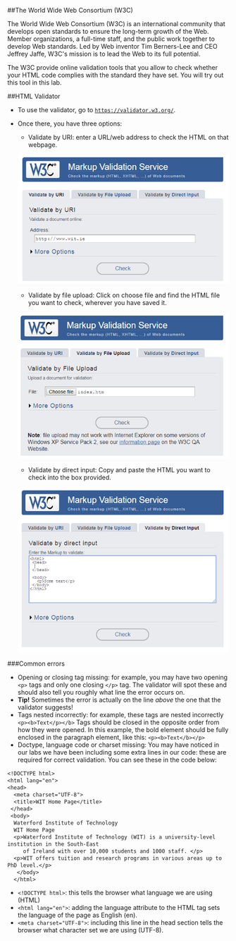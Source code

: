 ##The World Wide Web Consortium (W3C)

The World Wide Web Consortium (W3C) is an international community that develops open standards to ensure the long-term growth of the Web. Member organizations, a full-time staff, and the public work together to develop Web standards. Led by Web inventor Tim Berners-Lee and CEO Jeffrey Jaffe, W3C's mission is to lead the Web to its full potential.

The W3C provide online validation tools that you allow to check whether your HTML code complies with the standard they have set. You will try out this tool in this lab.

##HTML Validator

- To use the validator, go to <a href="https://validator.w3.org/" target="_blank">`https://validator.w3.org/`</a>. 

- Once there, you have three options:

  - Validate by URI: enter a URL/web address to check the HTML on that webpage.
  
  ![](./img/01.png)
  
  - Validate by file upload: Click on choose file and find the HTML file you want to check, wherever you have saved it.
  
  ![](./img/02.png)
  
  - Validate by direct input: Copy and paste the HTML you want to check into the box provided.
  
  ![](./img/03.png)

  
###Common errors

- Opening or closing tag missing: for example, you may have two opening `<p>` tags and only one closing `</p>` tag. The validator will spot these and should also tell you roughly what line the error occurs on. 
- <b>Tip!</b> Sometimes the error is actually on the line <i>above</i> the one that the validator suggests!
- Tags nested incorrectly: for example, these tags are nested incorrectly `<p><b>Text</p></b>`  Tags should be closed in the opposite order from how they were opened. In this example, the bold element should be fully enclosed in the paragraph element, like this: `<p><b>Text</b></p>`
- Doctype, language code or charset missing: You may have noticed in our labs we have been including some extra lines in our code: these are required for correct validation. You can see these in the code below:

~~~
<!DOCTYPE html>
<html lang="en">
<head>
  <meta charset="UTF-8">
  <title>WIT Home Page</title>
 </head>
 <body>
  Waterford Institute of Technology
  WIT Home Page
  <p>Waterford Institute of Technology (WIT) is a university-level institution in the South-East
     of Ireland with over 10,000 students and 1000 staff. </p>
  <p>WIT offers tuition and research programs in various areas up to PhD level.</p>
   </body>
  </html>
~~~

  - `<!DOCTYPE html>`: this tells the browser what language we are using (HTML)
  - `<html lang="en">`: adding the language attribute to the HTML tag sets the language of the page as English (en).
  - `<meta charset="UTF-8">`: including this line in the head section tells the browser what character set we are using (UTF-8).